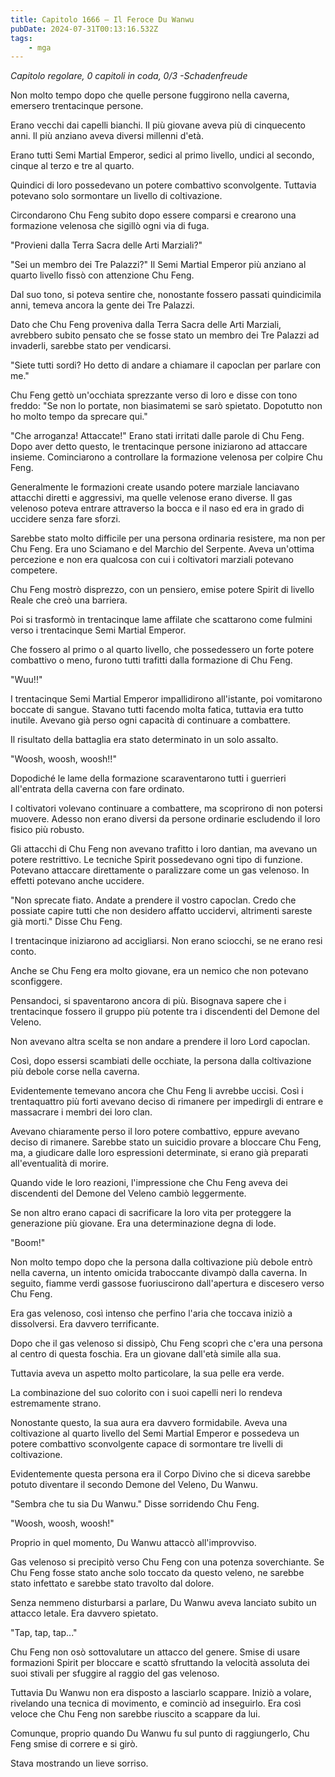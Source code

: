 ```yaml
---
title: Capitolo 1666 – Il Feroce Du Wanwu
pubDate: 2024-07-31T00:13:16.532Z
tags:
    - mga
---
```



<em>Capitolo regolare,
0 capitoli in coda, 0/3
-Schadenfreude</em>


Non molto tempo dopo che quelle persone fuggirono nella caverna, emersero trentacinque persone.


Erano vecchi dai capelli bianchi. Il più giovane aveva più di cinquecento anni. Il più anziano aveva diversi millenni d'età.


Erano tutti Semi Martial Emperor, sedici al primo livello, undici al secondo, cinque al terzo e tre al quarto.


Quindici di loro possedevano un potere combattivo sconvolgente. Tuttavia potevano solo sormontare un livello di coltivazione.


Circondarono Chu Feng subito dopo essere comparsi e crearono una formazione velenosa che sigillò ogni via di fuga.


"Provieni dalla Terra Sacra delle Arti Marziali?"


"Sei un membro dei Tre Palazzi?" Il Semi Martial Emperor più anziano al quarto livello fissò con attenzione Chu Feng.


Dal suo tono, si poteva sentire che, nonostante fossero passati quindicimila anni, temeva ancora la gente dei Tre Palazzi.


Dato che Chu Feng proveniva dalla Terra Sacra delle Arti Marziali, avrebbero subito pensato che se fosse stato un membro dei Tre Palazzi ad invaderli, sarebbe stato per vendicarsi.


"Siete tutti sordi? Ho detto di andare a chiamare il capoclan per parlare con me."


Chu Feng gettò un'occhiata sprezzante verso di loro e disse con tono freddo: "Se non lo portate, non biasimatemi se sarò spietato. Dopotutto non ho molto tempo da sprecare qui."


"Che arroganza! Attaccate!" Erano stati irritati dalle parole di Chu Feng. Dopo aver detto questo, le trentacinque persone iniziarono ad attaccare insieme. Cominciarono a controllare la formazione velenosa per colpire Chu Feng.


Generalmente le formazioni create usando potere marziale lanciavano attacchi diretti e aggressivi, ma quelle velenose erano diverse. Il gas velenoso poteva entrare attraverso la bocca e il naso ed era in grado di uccidere senza fare sforzi.


Sarebbe stato molto difficile per una persona ordinaria resistere, ma non per Chu Feng. Era uno Sciamano e del Marchio del Serpente. Aveva un'ottima percezione e non era qualcosa con cui i coltivatori marziali potevano competere.


Chu Feng mostrò disprezzo, con un pensiero, emise potere Spirit di livello Reale che creò una barriera.


Poi si trasformò in trentacinque lame affilate che scattarono come fulmini verso i trentacinque Semi Martial Emperor.


Che fossero al primo o al quarto livello, che possedessero un forte potere combattivo o meno, furono tutti trafitti dalla formazione di Chu Feng.


"Wuu!!"


I trentacinque Semi Martial Emperor impallidirono all'istante, poi vomitarono boccate di sangue. Stavano tutti facendo molta fatica, tuttavia era tutto inutile. Avevano già perso ogni capacità di continuare a combattere.


Il risultato della battaglia era stato determinato in un solo assalto.


"Woosh, woosh, woosh!!"


Dopodiché le lame della formazione scaraventarono tutti i guerrieri all'entrata della caverna con fare ordinato.


I coltivatori volevano continuare a combattere, ma scoprirono di non potersi muovere. Adesso non erano diversi da persone ordinarie escludendo il loro fisico più robusto.


Gli attacchi di Chu Feng non avevano trafitto i loro dantian, ma avevano un potere restrittivo. Le tecniche Spirit possedevano ogni tipo di funzione. Potevano attaccare direttamente o paralizzare come un gas velenoso. In effetti potevano anche uccidere.


"Non sprecate fiato. Andate a prendere il vostro capoclan. Credo che possiate capire tutti che non desidero affatto uccidervi, altrimenti sareste già morti." Disse Chu Feng.


I trentacinque iniziarono ad accigliarsi. Non erano sciocchi, se ne erano resi conto.


Anche se Chu Feng era molto giovane, era un nemico che non potevano sconfiggere.


Pensandoci, si spaventarono ancora di più. Bisognava sapere che i trentacinque fossero il gruppo più potente tra i discendenti del Demone del Veleno.


Non avevano altra scelta se non andare a prendere il loro Lord capoclan.


Così, dopo essersi scambiati delle occhiate, la persona dalla coltivazione più debole corse nella caverna.


Evidentemente temevano ancora che Chu Feng li avrebbe uccisi. Così i trentaquattro più forti avevano deciso di rimanere per impedirgli di entrare e massacrare i membri dei loro clan.


Avevano chiaramente perso il loro potere combattivo, eppure avevano deciso di rimanere. Sarebbe stato un suicidio provare a bloccare Chu Feng, ma, a giudicare dalle loro espressioni determinate, si erano già preparati all'eventualità di morire.


Quando vide le loro reazioni, l'impressione che Chu Feng aveva dei discendenti del Demone del Veleno cambiò leggermente.


Se non altro erano capaci di sacrificare la loro vita per proteggere la generazione più giovane. Era una determinazione degna di lode.


"Boom!"


Non molto tempo dopo che la persona dalla coltivazione più debole entrò nella caverna, un intento omicida traboccante divampò dalla caverna. In seguito, fiamme verdi gassose fuoriuscirono dall'apertura e discesero verso Chu Feng.


Era gas velenoso, così intenso che perfino l'aria che toccava iniziò a dissolversi. Era davvero terrificante.


Dopo che il gas velenoso si dissipò, Chu Feng scoprì che c'era una persona al centro di questa foschia. Era un giovane dall'età simile alla sua.


Tuttavia aveva un aspetto molto particolare, la sua pelle era verde.


La combinazione del suo colorito con i suoi capelli neri lo rendeva estremamente strano.


Nonostante questo, la sua aura era davvero formidabile. Aveva una coltivazione al quarto livello del Semi Martial Emperor e possedeva un potere combattivo sconvolgente capace di sormontare tre livelli di coltivazione.


Evidentemente questa persona era il Corpo Divino che si diceva sarebbe potuto diventare il secondo Demone del Veleno, Du Wanwu.


"Sembra che tu sia Du Wanwu." Disse sorridendo Chu Feng.


"Woosh, woosh, woosh!"


Proprio in quel momento, Du Wanwu attaccò all'improvviso.


Gas velenoso si precipitò verso Chu Feng con una potenza soverchiante. Se Chu Feng fosse stato anche solo toccato da questo veleno, ne sarebbe stato infettato e sarebbe stato travolto dal dolore.


Senza nemmeno disturbarsi a parlare, Du Wanwu aveva lanciato subito un attacco letale. Era davvero spietato.


"Tap, tap, tap..."


Chu Feng non osò sottovalutare un attacco del genere. Smise di usare formazioni Spirit per bloccare e scattò sfruttando la velocità assoluta dei suoi stivali per sfuggire al raggio del gas velenoso.


Tuttavia Du Wanwu non era disposto a lasciarlo scappare. Iniziò a volare, rivelando una tecnica di movimento, e cominciò ad inseguirlo. Era così veloce che Chu Feng non sarebbe riuscito a scappare da lui.


Comunque, proprio quando Du Wanwu fu sul punto di raggiungerlo, Chu Feng smise di correre e si girò.


Stava mostrando un lieve sorriso.
                                


                                



